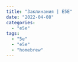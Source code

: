 ```yaml
---
title: "Заклинания | E5E"
date: "2022-04-08"
categories: 
  - "e5e"
tags: 
  - "5e"
  - "e5e"
  - "homebrew"
---
```



